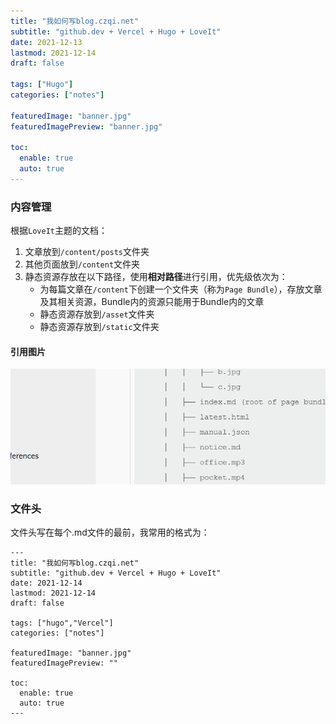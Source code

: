 ```yaml
---
title: "我如何写blog.czqi.net"
subtitle: "github.dev + Vercel + Hugo + LoveIt"
date: 2021-12-13
lastmod: 2021-12-14
draft: false

tags: ["Hugo"]
categories: ["notes"]

featuredImage: "banner.jpg"
featuredImagePreview: "banner.jpg"

toc:
  enable: true
  auto: true
---
```


### 内容管理
根据`LoveIt`主题的文档：
1. 文章放到`/content/posts`文件夹
2. 其他页面放到`/content`文件夹
3. 静态资源存放在以下路径，使用**相对路径**进行引用，优先级依次为：
    - 为每篇文章在`/content`下创建一个文件夹（称为`Page Bundle`），存放文章及其相关资源，Bundle内的资源只能用于Bundle内的文章
    - 静态资源存放到`/asset`文件夹
    - 静态资源存放到`/static`文件夹

#### 引用图片
![banner](banner.png)



### 文件头
文件头写在每个.md文件的最前，我常用的格式为：
```
---
title: "我如何写blog.czqi.net"
subtitle: "github.dev + Vercel + Hugo + LoveIt"
date: 2021-12-14
lastmod: 2021-12-14
draft: false

tags: ["hugo","Vercel"]
categories: ["notes"]

featuredImage: "banner.jpg"
featuredImagePreview: ""

toc:
  enable: true
  auto: true
---
```